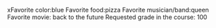 xFavorite color:blue 
Favorite food:pizza 
Favorite musician/band:queen 
Favorite movie: back to the future
Requested grade in the course: 100
